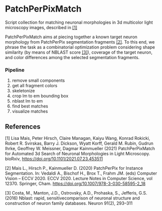 # PatchPerPixMatch
Script collection for matching neuronal morphologies in 3d multicolor light microscopy images, described in [[1]](#1)

PatchPerPixMatch aims at piecing together a known target neuron morphology from PatchPerPix segmentation fragments [[2]](#2). To this
end, we phrase the task as a combinatorial optimization problem considering shape similarity (by means of NBLAST score [[3]](#3)), coverage
of the target neuron, and color differences among the selected segmentation fragments.

### Pipeline
1. remove small components
2. get all fragment colors
3. skeletonize
4. crop lm to em bounding box
5. nblast lm to em
6. find best matches
7. visualize matches

## References
<a id="1">[1]</a>
Lisa Mais, Peter Hirsch, Claire Managan, Kaiyu Wang, Konrad Rokicki, Robert R. Svirskas, Barry J. Dickson, Wyatt Korff, Gerald M. Rubin, Gudrun Ihrke, Geoffrey W. Meissner, Dagmar Kainmueller (2021) PatchPerPixMatch for Automated 3d Search of Neuronal Morphologies in Light Microscopy. bioRxiv, https://doi.org/10.1101/2021.07.23.453511

<a id="2">[2]</a> 
Mais L., Hirsch P., Kainmueller D. (2020) 
PatchPerPix for Instance Segmentation. 
In: Vedaldi A., Bischof H., Brox T., Frahm JM. (eds) Computer Vision – ECCV 2020. ECCV 2020. 
Lecture Notes in Computer Science, vol 12370. 
Springer, Cham. https://doi.org/10.1007/978-3-030-58595-2_18

<a id="3">[3]</a> 
Costa, M., Manton, J.D., Ostrovsky, A.D., Prohaska, S., Jefferis, G.S. (2016)
Nblast: rapid, sensitivecomparison of neuronal structure and construction of neuron family databases. 
Neuron 91(2), 293–311
